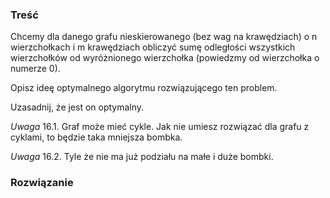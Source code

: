 ### Treść
Chcemy dla danego grafu nieskierowanego (bez wag na krawędziach) 
o n wierzchołkach i m krawędziach obliczyć sumę odległości wszystkich wierzchołków 
od wyróżnionego wierzchołka (powiedzmy od wierzchołka o numerze 0). 

Opisz ideę optymalnego algorytmu rozwiązującego ten problem. 

Uzasadnij, że jest on optymalny.

*Uwaga* 16.1. Graf może mieć cykle. Jak nie umiesz rozwiązać dla grafu z cyklami, to będzie taka mniejsza
bombka.

*Uwaga* 16.2. Tyle że nie ma już podziału na małe i duże bombki.

### Rozwiązanie
